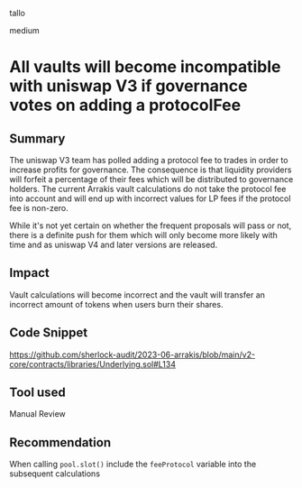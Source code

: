 tallo

medium

# All vaults will become incompatible with uniswap V3 if governance votes on adding a protocolFee

## Summary
The uniswap V3 team has polled adding a protocol fee to trades in order to increase profits for governance. The consequence is that liquidity providers will forfeit a percentage of their fees which will be distributed to governance holders. The current Arrakis vault calculations do not take the protocol fee into account and will end up with incorrect values for LP fees if the protocol fee is non-zero. 

While it's not yet certain on whether the frequent proposals will pass or not, there is a definite push for them which will only become more likely with time and as uniswap V4 and later versions are released.
## Impact
Vault calculations will become incorrect and the vault will transfer an incorrect amount of tokens when users burn their shares. 
## Code Snippet
https://github.com/sherlock-audit/2023-06-arrakis/blob/main/v2-core/contracts/libraries/Underlying.sol#L134
## Tool used

Manual Review

## Recommendation
When calling ```pool.slot()``` include the ```feeProtocol``` variable into the subsequent calculations